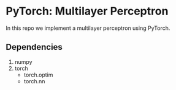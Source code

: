 # PyTorch: Multilayer Perceptron
In this repo we implement a multilayer perceptron using PyTorch.

## Dependencies

 1. numpy
 2. torch
    *  torch.optim
    *  torch.nn
